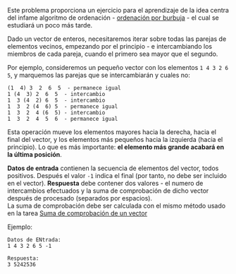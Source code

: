 Este problema proporciona un ejercicio para el aprendizaje de la idea centra del infame algoritmo de ordenación - [ordenación por burbuja](./bubble-sort) - el cual
se estudiará un poco más tarde.

Dado un vector de enteros, necesitaremos iterar sobre todas las parejas de elementos vecinos, empezando por el principio - 
e intercambiando los miembros de cada pareja, cuando el primero sea mayor que el segundo.

Por ejemplo, consideremos un pequeño vector con los elementos `1 4 3 2 6 5`, y marquemos las parejas que se intercambiarán y cuales no:

	(1  4) 3  2  6  5  - permanece igual
	1 (4  3) 2  6  5  - intercambio
	1  3 (4  2) 6  5  - intercambio
	1  3  2 (4  6) 5  - permanece igual
	1  3  2  4 (6  5) - intercambio
	1  3  2  4  5  6  - permanece igual

Esta operación mueve los elementos mayores hacia la derecha, hacia el final del vector, y los elementos más pequeños hacia la izquierda
(hacia el principio).
Lo que es más importante: **el elemento más grande acabará en la última posición**.

**Datos de entrada** contienen la secuencia de elementos del vector, todos positivos. Después el valor `-1` indica el final
(por tanto, no debe ser incluido en el vector).
**Respuesta** debe contener dos valores - el numero de intercambios efectuados y la suma de comprobación de dicho vector
después de procesado (separados por espacios).  
La suma de comprobación debe ser calculada con el mismo método usado en
la tarea [Suma de comprobación de un vector](./array-checksum)

Ejemplo:

	Datos de ENtrada:
	1 4 3 2 6 5 -1
	
	Respuesta:
	3 5242536
